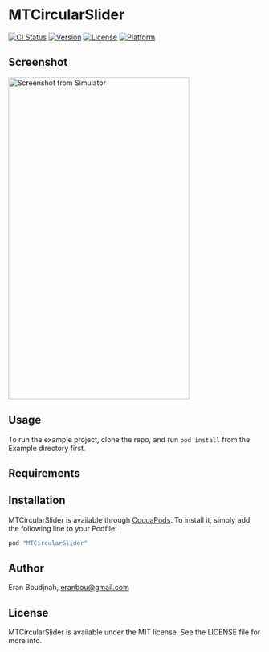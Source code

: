 # MTCircularSlider

[![CI Status](http://img.shields.io/travis/EranBoudjnah/MTCircularSlider.svg?style=flat)](https://travis-ci.org/EranBoudjnah/MTCircularSlider)
[![Version](https://img.shields.io/cocoapods/v/MTCircularSlider.svg?style=flat)](http://cocoapods.org/pods/MTCircularSlider)
[![License](https://img.shields.io/cocoapods/l/MTCircularSlider.svg?style=flat)](http://cocoapods.org/pods/MTCircularSlider)
[![Platform](https://img.shields.io/cocoapods/p/MTCircularSlider.svg?style=flat)](http://cocoapods.org/pods/MTCircularSlider)

## Screenshot

<img src="/EranBoudjnah/MTCircularSlider/raw/screenshots/screenshots/Simulator%20Screen%20Shot%2031%20May%202016,%2009.25.53.png?raw=true" width="360" height="640" title="Screenshot from Simulator" alt="Screenshot from Simulator" />

## Usage

To run the example project, clone the repo, and run `pod install` from the Example directory first.

## Requirements

## Installation

MTCircularSlider is available through [CocoaPods](http://cocoapods.org). To install
it, simply add the following line to your Podfile:

```ruby
pod "MTCircularSlider"
```

## Author

Eran Boudjnah, eranbou@gmail.com

## License

MTCircularSlider is available under the MIT license. See the LICENSE file for more info.

